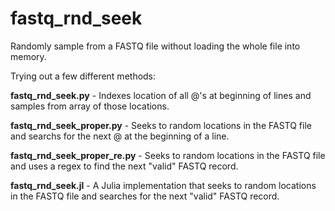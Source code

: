 # fastq_rnd_seek

Randomly sample from a FASTQ file without loading the whole file into memory.

Trying out a few different methods:

**fastq_rnd_seek.py** - Indexes location of all @'s at beginning of lines and samples from array of those locations.

**fastq_rnd_seek_proper.py** - Seeks to random locations in the FASTQ file and searchs for the next @ at the beginning of a line.

**fastq_rnd_seek_proper_re.py** - Seeks to random locations in the FASTQ file and uses a regex to find the next "valid" FASTQ record.

**fastq_rnd_seek.jl** - A Julia implementation that seeks to random locations in the FASTQ file and searches for the next "valid" FASTQ record.
